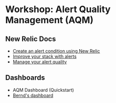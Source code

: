 # Workshop: Alert Quality Management (AQM)

## New Relic Docs
- [Create an alert condition using New Relic](https://docs.newrelic.com/docs/tutorial-create-alerts/create-an-alert/#create-alert-nrql)
- [Improve your stack with alerts](https://docs.newrelic.com/docs/tutorial-create-alerts/improve-with-alerts/)
- [Manage your alert quality](https://docs.newrelic.com/docs/tutorial-create-alerts/manage-alert-quality/)

## Dashboards
- AQM Dashboard (Quickstart)
- [Bernd's dashboard](https://github.com/berstr/aqm_workshop/blob/main/dashboards/README.md)
